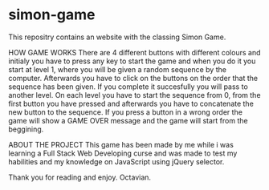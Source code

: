 # simon-game
This repositry contains an website with the classing Simon Game.

HOW GAME WORKS
There are 4 different buttons with different colours and initialy you have to press any key to start the game and when you do it you start at level 1, where you will be given a random sequence by the computer.
Afterwards you have to click on the buttons on the order that the sequence has been given. If you complete it succesfully you will pass to another level.
On each level you have to start the sequence from 0, from the first button you have pressed and afterwards you have to concatenate the new button to the sequence.
If you press a button in a wrong order the game will show a GAME OVER message and the game will start from the beggining.

ABOUT THE PROJECT
This game has been made by me while i was learning a Full Stack Web Developing curse and was made to test my habilities and my knowledge on JavaScript using jQuery selector.

Thank you for reading and enjoy.
Octavian.
